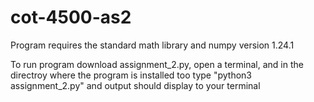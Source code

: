 # cot-4500-as2

Program requires the standard math library and numpy version 1.24.1

To run program download assignment_2.py, open a terminal, and in the directroy where the program is installed too type "python3 assignment_2.py" and output should display to your terminal
